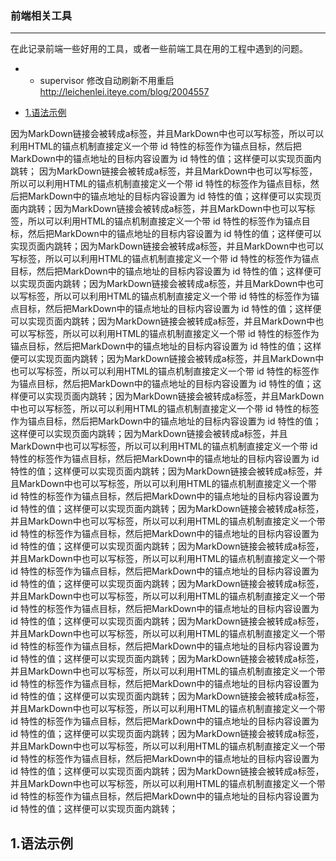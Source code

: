 ### 前端相关工具

----------
在此记录前端一些好用的工具，或者一些前端工具在用的工程中遇到的问题。


- - supervisor 修改自动刷新不用重启
http://leichenlei.iteye.com/blog/2004557

* [1.语法示例](#1)

因为MarkDown链接会被转成a标签，并且MarkDown中也可以写标签，所以可以利用HTML的锚点机制直接定义一个带 id 特性的标签作为锚点目标，然后把MarkDown中的锚点地址的目标内容设置为 id 特性的值；这样便可以实现页面内跳转；
因为MarkDown链接会被转成a标签，并且MarkDown中也可以写标签，所以可以利用HTML的锚点机制直接定义一个带 id 特性的标签作为锚点目标，然后把MarkDown中的锚点地址的目标内容设置为 id 特性的值；这样便可以实现页面内跳转；因为MarkDown链接会被转成a标签，并且MarkDown中也可以写标签，所以可以利用HTML的锚点机制直接定义一个带 id 特性的标签作为锚点目标，然后把MarkDown中的锚点地址的目标内容设置为 id 特性的值；这样便可以实现页面内跳转；因为MarkDown链接会被转成a标签，并且MarkDown中也可以写标签，所以可以利用HTML的锚点机制直接定义一个带 id 特性的标签作为锚点目标，然后把MarkDown中的锚点地址的目标内容设置为 id 特性的值；这样便可以实现页面内跳转；因为MarkDown链接会被转成a标签，并且MarkDown中也可以写标签，所以可以利用HTML的锚点机制直接定义一个带 id 特性的标签作为锚点目标，然后把MarkDown中的锚点地址的目标内容设置为 id 特性的值；这样便可以实现页面内跳转；因为MarkDown链接会被转成a标签，并且MarkDown中也可以写标签，所以可以利用HTML的锚点机制直接定义一个带 id 特性的标签作为锚点目标，然后把MarkDown中的锚点地址的目标内容设置为 id 特性的值；这样便可以实现页面内跳转；因为MarkDown链接会被转成a标签，并且MarkDown中也可以写标签，所以可以利用HTML的锚点机制直接定义一个带 id 特性的标签作为锚点目标，然后把MarkDown中的锚点地址的目标内容设置为 id 特性的值；这样便可以实现页面内跳转；因为MarkDown链接会被转成a标签，并且MarkDown中也可以写标签，所以可以利用HTML的锚点机制直接定义一个带 id 特性的标签作为锚点目标，然后把MarkDown中的锚点地址的目标内容设置为 id 特性的值；这样便可以实现页面内跳转；因为MarkDown链接会被转成a标签，并且MarkDown中也可以写标签，所以可以利用HTML的锚点机制直接定义一个带 id 特性的标签作为锚点目标，然后把MarkDown中的锚点地址的目标内容设置为 id 特性的值；这样便可以实现页面内跳转；因为MarkDown链接会被转成a标签，并且MarkDown中也可以写标签，所以可以利用HTML的锚点机制直接定义一个带 id 特性的标签作为锚点目标，然后把MarkDown中的锚点地址的目标内容设置为 id 特性的值；这样便可以实现页面内跳转；因为MarkDown链接会被转成a标签，并且MarkDown中也可以写标签，所以可以利用HTML的锚点机制直接定义一个带 id 特性的标签作为锚点目标，然后把MarkDown中的锚点地址的目标内容设置为 id 特性的值；这样便可以实现页面内跳转；因为MarkDown链接会被转成a标签，并且MarkDown中也可以写标签，所以可以利用HTML的锚点机制直接定义一个带 id 特性的标签作为锚点目标，然后把MarkDown中的锚点地址的目标内容设置为 id 特性的值；这样便可以实现页面内跳转；因为MarkDown链接会被转成a标签，并且MarkDown中也可以写标签，所以可以利用HTML的锚点机制直接定义一个带 id 特性的标签作为锚点目标，然后把MarkDown中的锚点地址的目标内容设置为 id 特性的值；这样便可以实现页面内跳转；因为MarkDown链接会被转成a标签，并且MarkDown中也可以写标签，所以可以利用HTML的锚点机制直接定义一个带 id 特性的标签作为锚点目标，然后把MarkDown中的锚点地址的目标内容设置为 id 特性的值；这样便可以实现页面内跳转；因为MarkDown链接会被转成a标签，并且MarkDown中也可以写标签，所以可以利用HTML的锚点机制直接定义一个带 id 特性的标签作为锚点目标，然后把MarkDown中的锚点地址的目标内容设置为 id 特性的值；这样便可以实现页面内跳转；因为MarkDown链接会被转成a标签，并且MarkDown中也可以写标签，所以可以利用HTML的锚点机制直接定义一个带 id 特性的标签作为锚点目标，然后把MarkDown中的锚点地址的目标内容设置为 id 特性的值；这样便可以实现页面内跳转；因为MarkDown链接会被转成a标签，并且MarkDown中也可以写标签，所以可以利用HTML的锚点机制直接定义一个带 id 特性的标签作为锚点目标，然后把MarkDown中的锚点地址的目标内容设置为 id 特性的值；这样便可以实现页面内跳转；因为MarkDown链接会被转成a标签，并且MarkDown中也可以写标签，所以可以利用HTML的锚点机制直接定义一个带 id 特性的标签作为锚点目标，然后把MarkDown中的锚点地址的目标内容设置为 id 特性的值；这样便可以实现页面内跳转；

<h2 id="1">1.语法示例</h2>
